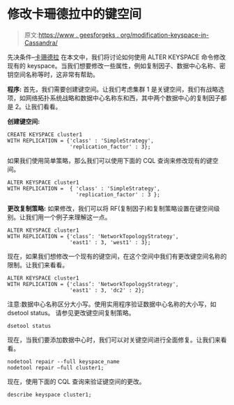 # 修改卡珊德拉中的键空间

> 原文:[https://www . geesforgeks . org/modification-keyspace-in-Cassandra/](https://www.geeksforgeeks.org/modifying-keyspace-in-cassandra/)

先决条件–[卡珊德拉](https://www.geeksforgeeks.org/introduction-to-apache-cassandra/)
在本文中，我们将讨论如何使用 ALTER KEYSPACE 命令修改现有的 keyspace。当我们想要修改一些属性，例如复制因子、数据中心名称、密钥空间名称等时，这非常有帮助。

**程序:**
首先，我们需要创建键空间。让我们考虑集群 1 是关键空间，我们有战略选项，如网络拓扑系统战略和数据中心名称东和西，其中两个数据中心的复制因子都是 2。让我们看看。

**创建键空间:**

```
CREATE KEYSPACE cluster1
WITH REPLICATION = {'class' : 'SimpleStrategy', 
                    'replication_factor' : 3}; 
```

如果我们使用简单策略，那么我们可以使用下面的 CQL 查询来修改现有的键空间。

```
ALTER KEYSPACE cluster1
WITH REPLICATION =  { 'class' : 'SimpleStrategy', 
                      'replication_factor' : 3 }; 
```

**更改复制策略:**
如果修改，我们可以将 RF(复制因子)和复制策略设置在键空间级别。让我们用一个例子来理解这一点。

```
ALTER KEYSPACE cluster1
WITH REPLICATION = {'class’: 'NetworkTopologyStrategy', 
                    'east1' : 3, 'west1' : 3}; 
```

现在，如果我们想修改一个现有的键空间，在这个空间中我们有更改键空间名称的限制。让我们来看看。

```
ALTER KEYSPACE cluster1
WITH REPLICATION = {'class’: 'NetworkTopologyStrategy', 
                    'east1' : 3, 'dc2' : 2}; 
```

注意:数据中心名称区分大小写。使用实用程序验证数据中心名称的大小写，如 dsetool status。
请参见更改键空间复制策略。

```
dsetool status
```

现在，当我们要添加数据中心时，我们可以对关键空间进行全面修复。让我们来看看。

```
nodetool repair --full keyspace_name
nodetool repair –full cluster1; 
```

现在，使用下面的 CQL 查询来验证键空间的更改。

```
describe keyspace cluster1; 
```